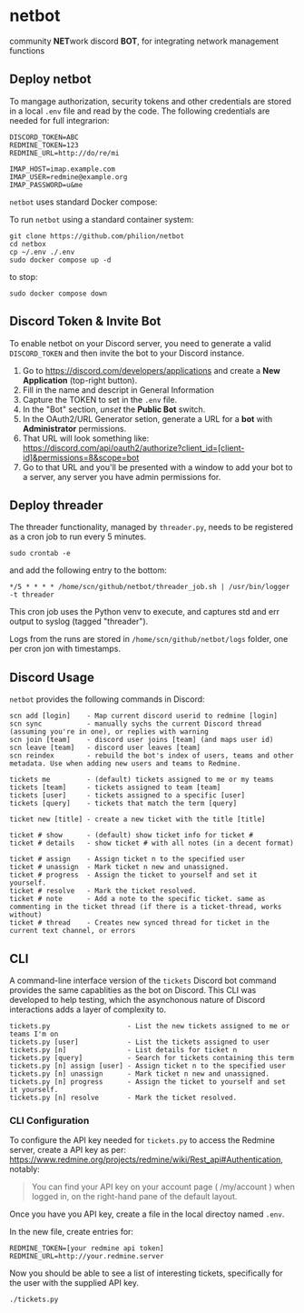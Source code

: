 # netbot

community **NET**work discord **BOT**, for integrating network management functions

## Deploy netbot
To mangage authorization, security tokens and other credentials are stored in a local `.env` file and read by the code. The following credentials are needed for full integrarion:
```
DISCORD_TOKEN=ABC
REDMINE_TOKEN=123
REDMINE_URL=http://do/re/mi

IMAP_HOST=imap.example.com
IMAP_USER=redmine@example.org
IMAP_PASSWORD=u&me
```

`netbot` uses standard Docker compose:

To run `netbot` using a standard container system:
```
git clone https://github.com/philion/netbot
cd netbox
cp ~/.env ./.env
sudo docker compose up -d
```

to stop:
```
sudo docker compose down
```


## Discord Token & Invite Bot
To enable netbot on your Discord server, you need to generate a valid `DISCORD_TOKEN` and then invite the bot to your Discord instance.

1. Go to https://discord.com/developers/applications and create a **New Application** (top-right button).
2. Fill in the name and descript in General Information
3. Capture the TOKEN to set in the `.env` file.
3. In the "Bot" section, *unset* the **Public Bot** switch.
4. In the OAuth2/URL Generator setion, generate a URL for a **bot** with **Administrator** permissions.
5. That URL will look something like:
    https://discord.com/api/oauth2/authorize?client_id=[client-id]&permissions=8&scope=bot
6. Go to that URL and you'll be presented with a window to add your bot to a server, any server you have admin permissions for.


## Deploy threader
The threader functionality, managed by `threader.py`, needs to be registered as a cron job to run every 5 minutes.

```
sudo crontab -e
```

and add the following entry to the bottom:
```
*/5 * * * * /home/scn/github/netbot/threader_job.sh | /usr/bin/logger -t threader
```

This cron job uses the Python venv to execute, and captures std and err output to syslog (tagged "threader").

Logs from the runs are stored in `/home/scn/github/netbot/logs` folder, one per cron jon with timestamps.

## Discord Usage
`netbot` provides the following commands in Discord:

```
scn add [login]    - Map current discord userid to redmine [login]
scn sync           - manually sychs the current Discord thread (assuming you're in one), or replies with warning 
scn join [team]    - discord user joins [team] (and maps user id)
scn leave [team]   - discord user leaves [team] 
scn reindex        - rebuild the bot's index of users, teams and other metadata. Use when adding new users and teams to Redmine.

tickets me         - (default) tickets assigned to me or my teams
tickets [team]     - tickets assigned to team [team]
tickets [user]     - tickets assigned to a specific [user]
tickets [query]    - tickets that match the term [query]

ticket new [title] - create a new ticket with the title [title]

ticket # show      - (default) show ticket info for ticket #
ticket # details   - show ticket # with all notes (in a decent format)

ticket # assign    - Assign ticket n to the specified user
ticket # unassign  - Mark ticket n new and unassigned.
ticket # progress  - Assign the ticket to yourself and set it yourself.
ticket # resolve   - Mark the ticket resolved.
ticket # note      - Add a note to the specific ticket. same as commenting in the ticket thread (if there is a ticket-thread, works without)
ticket # thread    - Creates new synced thread for ticket in the current text channel, or errors
```

## CLI

A command-line interface version of the `tickets` Discord bot command provides the same capablities as the bot on Discord. This CLI was developed to help testing, which the asynchonous nature of Discord interactions adds a layer of complexity to.

```
tickets.py                   - List the new tickets assigned to me or teams I'm on
tickets.py [user]            - List the tickets assigned to user
tickets.py [n]               - List details for ticket n
tickets.py [query]           - Search for tickets containing this term
tickets.py [n] assign [user] - Assign ticket n to the specified user
tickets.py [n] unassign      - Mark ticket n new and unassigned.
tickets.py [n] progress      - Assign the ticket to yourself and set it yourself.
tickets.py [n] resolve       - Mark the ticket resolved.
```

### CLI Configuration

To configure the API key needed for `tickets.py` to access the Redmine server, create a API key as per: https://www.redmine.org/projects/redmine/wiki/Rest_api#Authentication, notably:

> You can find your API key on your account page ( /my/account ) when logged in, on the right-hand pane of the default layout.

Once you have you API key, create a file in the local directoy named `.env`.

In the new file, create entries for:

    REDMINE_TOKEN=[your redmine api token]
    REDMINE_URL=http://your.redmine.server

Now you should be able to see a list of interesting tickets, specifically for the user with the supplied API key.

    ./tickets.py
	
